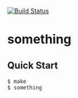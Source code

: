 [![Build Status](https://github.com/tsoding/something/workflows/CI/badge.svg)](https://github.com/tsoding/something/actions)

# something

## Quick Start

```console
$ make
$ something
```
